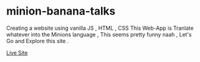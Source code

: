 # minion-banana-talks
Creating a website using vanilla JS , HTML , CSS
This Web-App is Tranlate whatever into the Minions language , This seems pretty funny naah , Let's Go and Explore this site .

[Live Site](https://minions-bananna-talks.netlify.app/)
